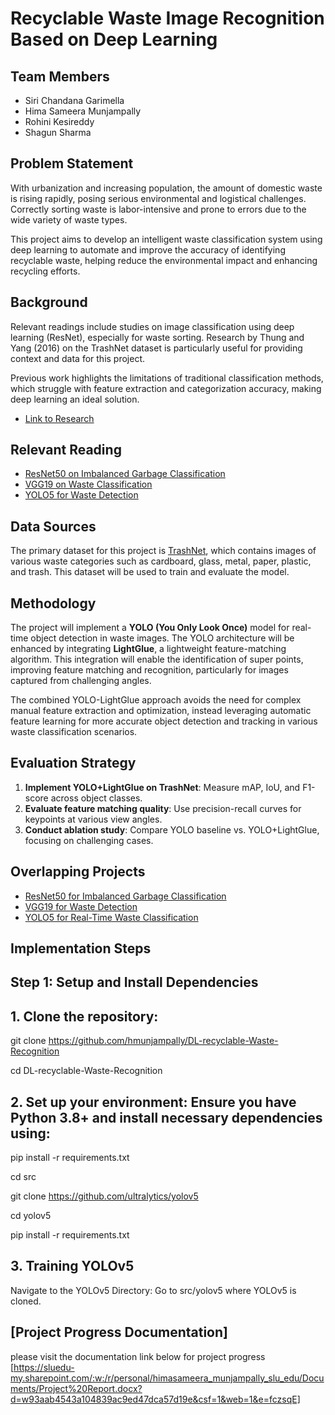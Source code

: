 # Recyclable Waste Image Recognition Based on Deep Learning

## Team Members
- Siri Chandana Garimella
- Hima Sameera Munjampally
- Rohini Kesireddy
- Shagun Sharma

## Problem Statement
With urbanization and increasing population, the amount of domestic waste is rising rapidly, posing serious environmental and logistical challenges. Correctly sorting waste is labor-intensive and prone to errors due to the wide variety of waste types. 

This project aims to develop an intelligent waste classification system using deep learning to automate and improve the accuracy of identifying recyclable waste, helping reduce the environmental impact and enhancing recycling efforts.

## Background
Relevant readings include studies on image classification using deep learning (ResNet), especially for waste sorting. Research by Thung and Yang (2016) on the TrashNet dataset is particularly useful for providing context and data for this project. 

Previous work highlights the limitations of traditional classification methods, which struggle with feature extraction and categorization accuracy, making deep learning an ideal solution.

- [Link to Research](https://www.sciencedirect.com/science/article/abs/pii/S0921344921002457)

## Relevant Reading
- [ResNet50 on Imbalanced Garbage Classification](https://www.kaggle.com/code/farzadnekouei/imbalanced-garbage-classification-resnet50)
- [VGG19 on Waste Classification](https://ieeexplore.ieee.org/document/9499291/references#references)
- [YOLO5 for Waste Detection](https://www.sciencedirect.com/science/article/abs/pii/S095965262301716X)

## Data Sources
The primary dataset for this project is [TrashNet](https://www.kaggle.com/datasets/feyzazkefe/trashnet), which contains images of various waste categories such as cardboard, glass, metal, paper, plastic, and trash. This dataset will be used to train and evaluate the model.

## Methodology
The project will implement a **YOLO (You Only Look Once)** model for real-time object detection in waste images. The YOLO architecture will be enhanced by integrating **LightGlue**, a lightweight feature-matching algorithm. This integration will enable the identification of super points, improving feature matching and recognition, particularly for images captured from challenging angles.

The combined YOLO-LightGlue approach avoids the need for complex manual feature extraction and optimization, instead leveraging automatic feature learning for more accurate object detection and tracking in various waste classification scenarios.

## Evaluation Strategy
1. **Implement YOLO+LightGlue on TrashNet**: Measure mAP, IoU, and F1-score across object classes.
2. **Evaluate feature matching quality**: Use precision-recall curves for keypoints at various view angles.
3. **Conduct ablation study**: Compare YOLO baseline vs. YOLO+LightGlue, focusing on challenging cases.

## Overlapping Projects
- [ResNet50 for Imbalanced Garbage Classification](https://www.kaggle.com/code/farzadnekouei/imbalanced-garbage-classification-resnet50)
- [VGG19 for Waste Detection](https://ieeexplore.ieee.org/document/9499291/references#references)
- [YOLO5 for Real-Time Waste Classification](https://www.sciencedirect.com/science/article/abs/pii/S095965262301716X)
  
## Implementation Steps
## Step 1: Setup and Install Dependencies
## 1. Clone the repository:
  
  git clone https://github.com/hmunjampally/DL-recyclable-Waste-Recognition
  
  cd DL-recyclable-Waste-Recognition

## 2. Set up your environment: Ensure you have Python 3.8+ and install necessary dependencies using:
  pip install -r requirements.txt
  
  cd src
  
  git clone https://github.com/ultralytics/yolov5
  
  cd yolov5
  
  pip install -r requirements.txt

## 3. Training YOLOv5
  Navigate to the YOLOv5 Directory: Go to src/yolov5 where YOLOv5 is cloned.

## [Project Progress Documentation]

please visit the documentation link below for project progress
[https://sluedu-my.sharepoint.com/:w:/r/personal/himasameera_munjampally_slu_edu/Documents/Project%20Report.docx?d=w93aab4543a104839ac9ed47dca57d19e&csf=1&web=1&e=fczsqE]


